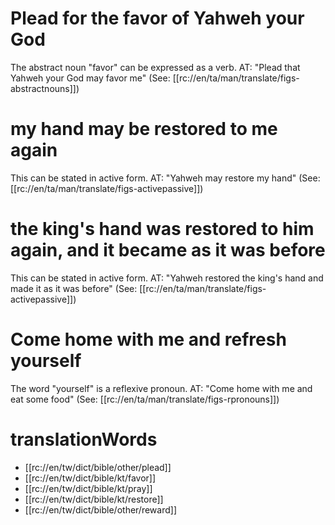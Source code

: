# Plead for the favor of Yahweh your God

The abstract noun "favor" can be expressed as a verb. AT: "Plead that Yahweh your God may favor me" (See: [[rc://en/ta/man/translate/figs-abstractnouns]])

# my hand may be restored to me again

This can be stated in active form. AT: "Yahweh may restore my hand" (See: [[rc://en/ta/man/translate/figs-activepassive]])

# the king's hand was restored to him again, and it became as it was before

This can be stated in active form. AT: "Yahweh restored the king's hand and made it as it was before" (See: [[rc://en/ta/man/translate/figs-activepassive]])

# Come home with me and refresh yourself

The word "yourself" is a reflexive pronoun. AT: "Come home with me and eat some food" (See: [[rc://en/ta/man/translate/figs-rpronouns]])

# translationWords

* [[rc://en/tw/dict/bible/other/plead]]
* [[rc://en/tw/dict/bible/kt/favor]]
* [[rc://en/tw/dict/bible/kt/pray]]
* [[rc://en/tw/dict/bible/kt/restore]]
* [[rc://en/tw/dict/bible/other/reward]]